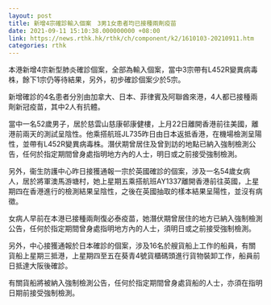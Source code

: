 ```yaml
---
layout: post
title: 新增4宗確診輸入個案　3男1女患者均已接種兩劑疫苗
date: 2021-09-11 15:10:38.000000000 +08:00
link: https://news.rthk.hk/rthk/ch/component/k2/1610103-20210911.htm
categories: rthk
---
```


本港新增4宗新型肺炎確診個案，全部為輸入個案，當中3宗帶有L452R變異病毒株，餘下1宗仍等待結果，另外，初步確診個案少於5宗。

新增確診的4名患者分別由加拿大、日本、菲律賓及阿聯酋來港，4人都已接種兩劑新冠疫苗，其中2人有抗體。

當中一名52歲男子，居於慈雲山慈康邨康健樓，上月22日離開香港前往美國，離港前兩天的測試呈陰性。他乘搭航班JL735昨日由日本返抵香港，在機場檢測呈陽性，並帶有L452R變異病毒株。潛伏期曾居住及曾到訪的地點已納入強制檢測公告，任何於指定期間曾身處指明地方內的人士，明日或之前接受強制檢測。

另外，衞生防護中心昨日接獲通報一宗於英國確診的個案，涉及一名54歲女病人，居於將軍澳馬游塘村，她上星期五乘搭航班AY1337離開香港前往英國，上星期四在香港進行的檢測結果呈陰性，之後在英國抽取的樣本結果呈陽性，並沒有病徵。

女病人早前在本港已接種兩劑復必泰疫苗，她潛伏期曾居住的地方已納入強制檢測公告，任何於指定期間曾身處指明地方內的人士，須明日或之前接受強制檢測。
 
另外，中心接獲通報於日本確診的個案，涉及16名於艘貨船上工作的船員，有關貨船上星期三抵港，上星期四至五在葵青4號貨櫃碼頭進行貨物裝卸工作，船員前日抵達大阪後確診。

有關貨船將被納入強制檢測公告，任何於指定期間曾身處貨船的人士，亦須在指明日期前接受強制檢測。

